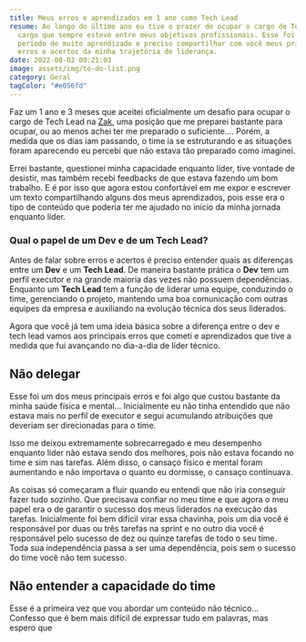 ```yaml
---
title: Meus erros e aprendizados em 1 ano como Tech Lead
resume: Ao longo do último ano eu tive o prazer de ocupar o cargo de Tech Lead,
  cargo que sempre esteve entre meus objetivos profissionais. Esse foi um
  período de muito aprendizado e preciso compartilhar com você meus principais
  erros e acertos da minha trajetória de liderança.
date: 2022-08-02 09:21:03
image: assets/img/to-do-list.png
category: Geral
tagColor: "#e056fd"
---
```

Faz um 1 ano e 3 meses que aceitei oficialmente um desafio para ocupar o cargo de Tech Lead na [Zak](https://www.zak.app/), uma posição que me preparei bastante para ocupar, ou ao menos achei ter me preparado o suficiente.... Porém, a medida que os dias iam passando, o time ia se estruturando e as situações foram aparecendo eu percebi que não estava tão preparado como imaginei. 

Errei bastante, questionei minha capacidade enquanto líder, tive vontade de desistir, mas também recebi feedbacks de que estava fazendo um bom trabalho. E é por isso que agora estou confortável em me expor e escrever um texto compartilhando alguns dos meus aprendizados, pois esse era o tipo de conteúdo que poderia ter me ajudado no início da minha jornada enquanto líder.

### Qual o papel de um Dev e de um Tech Lead?

Antes de falar sobre erros e acertos é preciso entender quais as diferenças entre um **Dev** e um **Tech Lead**. De maneira bastante prática o **Dev** tem um perfil executor e na grande maioria das vezes não possuem dependências. Enquanto um **Tech Lead** tem a função de liderar uma equipe, conduzindo o time, gerenciando o projeto, mantendo uma boa comunicação com outras equipes da empresa e auxiliando na evolução técnica dos seus liderados.

Agora que você já tem uma ideia básica sobre a diferença entre o dev e tech lead vamos aos principais erros que cometi e aprendizados que tive a medida que fui avançando no dia-a-dia de líder técnico.

## Não delegar

Esse foi um dos meus principais erros e foi algo que custou bastante da minha saúde física e mental... Inicialmente eu não tinha entendido que não estava mais no perfil de executor e segui acumulando atribuições que deveriam ser direcionadas para o time. 

Isso me deixou extremamente sobrecarregado e meu desempenho enquanto líder não estava sendo dos melhores, pois não estava focando no time e sim nas tarefas. Além disso, o cansaço físico e mental foram aumentando e não importava o quanto eu dormisse, o cansaço continuava.

As coisas só começaram a fluir quando eu entendi que não iria conseguir fazer tudo sozinho. Que precisava confiar no meu time e que agora o meu papel era o de garantir o sucesso dos meus liderados na execução das tarefas. Inicialmente foi bem difícil virar essa chavinha, pois um dia você é responsável por duas ou três tarefas na sprint e no outro dia você é responsável pelo sucesso de dez ou quinze tarefas de todo o seu time. Toda sua independência passa a ser uma dependência, pois sem o sucesso do time você não tem sucesso.

## Não entender a capacidade do time







Esse é a primeira vez que vou abordar um conteúdo não técnico... Confesso que é bem mais difícil de expressar tudo em palavras, mas espero que